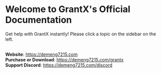 # Welcome to GrantX's Official Documentation
Get help with GrantX instantly! Please click a topic on the sidebar on the left.</br></br>

**Website**: https://demeng7215.com</br>
**Purchase or Download**: https://demeng7215.com/grantx</br>
**Support Discord**: https://demeng7215.com/discord
